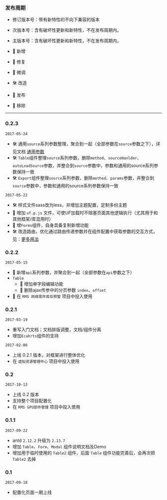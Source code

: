 
### 发布周期

* 修订版本号：带有新特性的不向下兼容的版本
* 次版本号：含有破坏性更新和新特性，不在发布周期内。
* 主版本号：含有破坏性更新和新特性，不在发布周期内。

* 🌟 新增
* 🐞 修复
* 💄 微调
* 🛠 改造
* 📖 发布
* 🙅 移除

- - -

### 0.2.3

`2017-05-24`

* 🛠 通用`source`系列参数整理，聚合到一起（全部参数在`source`参数之下），详见文档 [通用参数](#/Params)  
* 🛠 `Table`组件整理`source`系列参数，删除`method`、`sourceHanlder`、`autoLoadSource`参数，并整合到`source`参数中，参数和通用的source系列参数保持一致  
* 🛠 `Export`组件整理`source`系列参数，删除`method`、`params`参数，并整合到`source`参数中，参数和通用的source系列参数保持一致

`2017-05-22`

* 🛠 样式文件sass改为less，并增加主题配置，定制多份主题
* 🌟 增加 `uf.p.js` 文件，可使UF加载时不阻塞页面其他逻辑执行（尤其用于和其他框架/库混用时）
* 🌟 增`Forms`组件，自身具备复制新增功能
* 🛠 改造路由，优化通过路由传递参数并在组件配置中获取参数的交互方式，见：[更多用法](#/Others)



### 0.2.2

`2017-05-15`

* 🌟 新增`api`系列参数，并聚合到一起（全部参数在`api`参数之下）
* `Table` 
    * 🌟 增加单字段编辑功能
    * 🙅 删除ajax传参中的分页参数 `index`、`offset`
* 📖 在 `RMS 网络零件库存预警` 项目中投入使用



### 0.2.1

`2017-03-19`

* 重写入门文档；文档排版调整，文档/组件分离
* 增加`Ecahrts`组件的支持


`2017-02-06`

* 上线 0.2.1 版本，对框架进行整体优化
* 在 `虚拟资源管理中心` 项目中投入使用



### 0.2

`2017-10-13`

* 上线 0.2 版本
* 支持整个项目配置化
* 在 `RMS GPU部件管理` 项目中投入使用

### 0.1.1

`2017-09-22`

* antd `2.12.2` 升级为 `2.13.7`
* 增加 `Table`、`Form`、`Modal` 组件说明文档及Demo
* 增加用于临时使用的 `Table2` 组件，后面 `Table` 组件功能完善后，会再次把 `Table2` 去掉

### 0.1

`2017-09-18`

* 配置化页面一期上线
